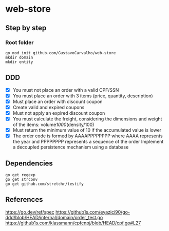 # web-store

## Step by step

### Root folder
```ssh
go mod init github.com/GustavoCarvalho/web-store
mkdir domain
mkdir entity
```

## DDD
- [x] You must not place an order with a valid CPF/SSN
- [x] You must place an order with 3 items (price, quantity, description)
- [x] Must place an order with discount coupon
- [x] Create valid and expired coupons
- [x] Must not apply an expired discount coupon
- [x] You must calculate the freight, considering the dimensions and weight of the items: volume*1000*(density/100)
- [x] Must return the minimum value of 10 if the accumulated value is lower
- [x] The order code is formed by AAAAPPPPPPPP where AAAA represents the year and PPPPPPPP represents a sequence of the order Implement a decoupled persistence mechanism using a database

## Dependencies
```ssh
go get regexp
go get strconv
go get github.com/stretchr/testify
```

## References
https://go.dev/ref/spec
https://github1s.com/eyazici90/go-ddd/blob/HEAD/internal/domain/order_test.go
https://github1s.com/klassmann/cpfcnpj/blob/HEAD/cpf.go#L27
